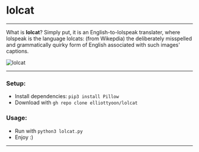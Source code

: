 # lolcat
---

What is **lolcat**? Simply put, it is an English-to-lolspeak translater, where lolspeak is the language lolcats: (from Wikepdia) the deliberately misspelled and grammatically quirky form of English associated with such images' captions.

![lolcat](https://en.wiktionary.org/wiki/lolcat#/media/File:Lolcat.jpg)

---
### Setup:
* Install dependencies: `pip3 install Pillow`
* Download with `gh repo clone elliottyoon/lolcat`
### Usage:
* Run with `python3 lolcat.py`
* Enjoy :)
---
